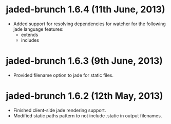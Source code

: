 # jaded-brunch 1.6.4 (11th June, 2013)

- Added support for resolving dependencies for watcher for the following
  jade language features:
  - extends
  - includes

# jaded-brunch 1.6.3 (9th June, 2013)

- Provided filename option to jade for static files.

# jaded-brunch 1.6.2 (12th May, 2013)

- Finished client-side jade rendering support.
- Modified static paths pattern to not include .static in output filenames.

